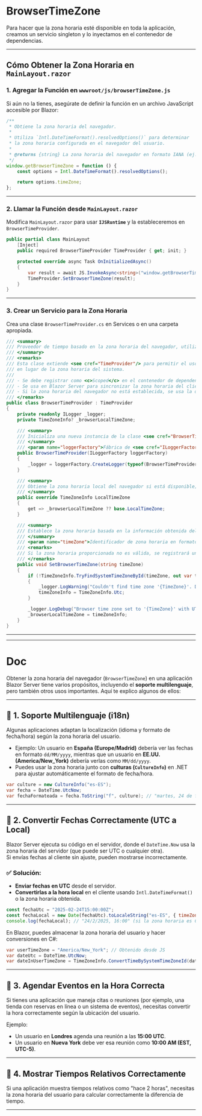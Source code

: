 # BrowserTimeZone

Para hacer que la zona horaria esté disponible en toda la aplicación, creamos un servicio singleton y lo inyectamos en el contenedor de dependencias. 

---

## **Cómo Obtener la Zona Horaria en `MainLayout.razor`**
### **1. Agregar la Función en `wwwroot/js/browserTimeZone.js`**  
Si aún no la tienes, asegúrate de definir la función en un archivo JavaScript accesible por Blazor:  

```javascript
/**
 * Obtiene la zona horaria del navegador.
 *
 * Utiliza `Intl.DateTimeFormat().resolvedOptions()` para determinar
 * la zona horaria configurada en el navegador del usuario.
 *
 * @returns {string} La zona horaria del navegador en formato IANA (ej. "America/New_York").
 */
window.getBrowserTimeZone = function () {
    const options = Intl.DateTimeFormat().resolvedOptions();

    return options.timeZone;
};
```

---

### **2. Llamar la Función desde `MainLayout.razor`**  
Modifica `MainLayout.razor` para usar **`IJSRuntime`** y la estableceremos en `BrowserTimeProvider`.  

```csharp
public partial class MainLayout
    [Inject]
    public required BrowserTimeProvider TimeProvider { get; init; }

    protected override async Task OnInitializedAsync()
    {
        var result = await JS.InvokeAsync<string>("window.getBrowserTimeZone");
        TimeProvider.SetBrowserTimeZone(result);
    }
}
```

---

### **3. Crear un Servicio para la Zona Horaria**
Crea una clase `BrowserTimeProvider.cs` en Services o en una carpeta apropiada.

```csharp
/// <summary>
/// Proveedor de tiempo basado en la zona horaria del navegador, utilizado en Blazor Server con Aspire.
/// </summary>
/// <remarks>
/// Esta clase extiende <see cref="TimeProvider"/> para permitir el uso de la zona horaria del navegador 
/// en lugar de la zona horaria del sistema.
/// 
/// - Se debe registrar como <c>Scoped</c> en el contenedor de dependencias.
/// - Se usa en Blazor Server para sincronizar la zona horaria del cliente con el servidor.
/// - Si la zona horaria del navegador no está establecida, se usa la del sistema.
/// </remarks>
public class BrowserTimeProvider : TimeProvider
{
    private readonly ILogger _logger;
    private TimeZoneInfo? _browserLocalTimeZone;

    /// <summary>
    /// Inicializa una nueva instancia de la clase <see cref="BrowserTimeProvider"/>.
    /// </summary>
    /// <param name="loggerFactory">Fábrica de <see cref="ILoggerFactory"/> utilizada para registrar eventos.</param>
    public BrowserTimeProvider(ILoggerFactory loggerFactory)
    {
        _logger = loggerFactory.CreateLogger(typeof(BrowserTimeProvider));
    }

    /// <summary>
    /// Obtiene la zona horaria local del navegador si está disponible; de lo contrario, devuelve la zona horaria del sistema.
    /// </summary>
    public override TimeZoneInfo LocalTimeZone
    {
        get => _browserLocalTimeZone ?? base.LocalTimeZone;
    }

    /// <summary>
    /// Establece la zona horaria basada en la información obtenida del navegador.
    /// </summary>
    /// <param name="timeZone">Identificador de zona horaria en formato IANA (por ejemplo, "America/New_York").</param>
    /// <remarks>
    /// Si la zona horaria proporcionada no es válida, se registrará un mensaje de advertencia y se usará UTC por defecto.
    /// </remarks>
    public void SetBrowserTimeZone(string timeZone)
    {
        if (!TimeZoneInfo.TryFindSystemTimeZoneById(timeZone, out var timeZoneInfo))
        {
            _logger.LogWarning("Couldn't find time zone '{TimeZone}'. Defaulting to UTC.", timeZone);
            timeZoneInfo = TimeZoneInfo.Utc;
        }

        _logger.LogDebug("Browser time zone set to '{TimeZone}' with UTC offset {UtcOffset}.", timeZoneInfo.Id, timeZoneInfo.BaseUtcOffset);
        _browserLocalTimeZone = timeZoneInfo;
    }
}
```
---
---

# Doc

Obtener la zona horaria del navegador (`BrowserTimeZone`) en una aplicación Blazor Server tiene varios propósitos, incluyendo el **soporte multilenguaje**, pero también otros usos importantes. Aquí te explico algunos de ellos:  

---

## 📌 **1. Soporte Multilenguaje (i18n)**
Algunas aplicaciones adaptan la localización (idioma y formato de fecha/hora) según la zona horaria del usuario.  
- Ejemplo: Un usuario en **España (Europe/Madrid)** debería ver las fechas en formato `dd/MM/yyyy`, mientras que un usuario en **EE.UU. (America/New_York)** debería verlas como `MM/dd/yyyy`.  
- Puedes usar la zona horaria junto con **culturas (`CultureInfo`)** en .NET para ajustar automáticamente el formato de fecha/hora.  

```csharp
var culture = new CultureInfo("es-ES");
var fecha = DateTime.UtcNow;
var fechaFormateada = fecha.ToString("f", culture); // "martes, 24 de febrero de 2025 10:30"
```

---

## 📌 **2. Convertir Fechas Correctamente (UTC a Local)**
Blazor Server ejecuta su código en el servidor, donde el `DateTime.Now` usa la zona horaria del servidor (que puede ser UTC o cualquier otra).  
Si envías fechas al cliente sin ajuste, pueden mostrarse incorrectamente.  

### ✅ Solución:
- **Enviar fechas en UTC** desde el servidor.  
- **Convertirlas a la hora local** en el cliente usando `Intl.DateTimeFormat()` o la zona horaria obtenida.  

```javascript
const fechaUtc = "2025-02-24T15:00:00Z";
const fechaLocal = new Date(fechaUtc).toLocaleString("es-ES", { timeZone: getBrowserTimeZone() });
console.log(fechaLocal); // "24/2/2025, 16:00" (si la zona horaria es CET)
```

En Blazor, puedes almacenar la zona horaria del usuario y hacer conversiones en C#:

```csharp
var userTimeZone = "America/New_York"; // Obtenido desde JS
var dateUtc = DateTime.UtcNow;
var dateInUserTimeZone = TimeZoneInfo.ConvertTimeBySystemTimeZoneId(dateUtc, userTimeZone);
```

---

## 📌 **3. Agendar Eventos en la Hora Correcta**
Si tienes una aplicación que maneja citas o reuniones (por ejemplo, una tienda con reservas en línea o un sistema de eventos), necesitas convertir la hora correctamente según la ubicación del usuario.  

Ejemplo:  
- Un usuario en **Londres** agenda una reunión a las **15:00 UTC**.  
- Un usuario en **Nueva York** debe ver esa reunión como **10:00 AM (EST, UTC-5)**.

---

## 📌 **4. Mostrar Tiempos Relativos Correctamente**
Si una aplicación muestra tiempos relativos como "hace 2 horas", necesitas la zona horaria del usuario para calcular correctamente la diferencia de tiempo.  

---
